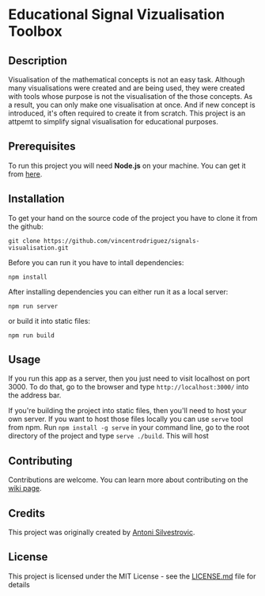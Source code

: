 # Educational Signal Vizualisation Toolbox

## Description

Visualisation of the mathematical concepts is not an easy task. Although many visualisations were created and are being used, they were created with tools whose purpose is not the visualisation of the those concepts. As a result, you can only make one visualisation at once. And if new concept is introduced, it's often required to create it from scratch. This project is an attpemt to simplify signal visualisation for educational purposes.

## Prerequisites

To run this project you will need **Node.js** on your machine.
You can get it from [here](https://nodejs.org/en/).

## Installation

To get your hand on the source code of the project you have to clone it from the github:

`git clone https://github.com/vincentrodriguez/signals-visualisation.git`

Before you can run it you have to intall dependencies:

`npm install`

After installing dependencies you can either run it as a local server:

`npm run server`

or build it into static files:

`npm run build`

## Usage

If you run this app as a server, then you just need to visit localhost on port 3000. To do that, go to the browser and type `http://localhost:3000/` into the address bar.

If you're building the project into static files, then you'll need to host your own server. If you want to host those files locally you can use `serve` tool from npm.
Run `npm install -g serve` in your command line, go to the root directory of the project and type `serve ./build`. This will host 

## Contributing

Contributions are welcome. You can learn more about contributing on the [wiki page](https://github.com/vincentrodriguez/signals-visualisation/wiki/Contributing).

## Credits

This project was originally created by [Antoni Silvestrovic](https://github.com/vincentrodriguez).

## License

This project is licensed under the MIT License - see the [LICENSE.md](LICENSE.md) file for details
